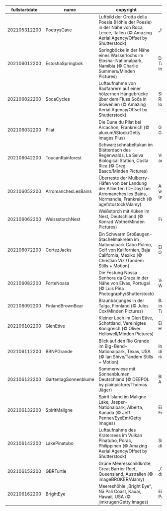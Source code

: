 |fullstartdate|name|copyright|title|image|
|--|--|--|--|--|
202105312200|PoetrysCave|Luftbild der Grotta della Poesia (Höhle der Poesie) in der Nähe von Roca, Lecce, Italien (© Amazing Aerial Agency/Offset by Shutterstock)|„Höhle der Poesie“|![](/de-DE/2021/06/202105312200PoetrysCave.jpg)|
202106012200|EstoshaSpringbok|Springböcke in der Nähe eines Wasserlochs im Etosha-Nationalpark, Namibia (© Charlie Summers/Minden Pictures)|Die trockenen Tage des Winters in Etosha|![](/de-DE/2021/06/202106012200EstoshaSpringbok.jpg)|
202106022200|SocaCycles|Luftaufnahme von Radfahrern auf einer hölzernen Hängebrücke über dem Fluss Soča in Slowenien (© Amazing Aerial Agency/Offset by Shutterstock)|Steigen Sie auf Ihr Rad und fahren Sie los!|![](/de-DE/2021/06/202106022200SocaCycles.jpg)|
202106032200|Pilat|Die Dune du Pilat bei Arcachon, Frankreich (© aluxum/iStock/Getty Images Plus)|Gegen Wind und Gezeiten|![](/de-DE/2021/06/202106032200Pilat.jpg)|
202106042200|ToucanRainforest|Schwarzschnabeltukan im Blätterdach des Regenwalds, La Selva Biological Station, Costa Rica (© Greg Basco/Minden Pictures)|Vogelperspektive am Weltumwelttag|![](/de-DE/2021/06/202106042200ToucanRainforest.jpg)|
202106052200|ArromanchesLesBains|Überreste der Mulberry-Häfen von der Landung der Alliierten (D-Day) bei Arromanches les Bains, Normandie, Frankreich (© agefotostock/Alamy)|An diesem Strand wurde Geschichte geschrieben|![](/de-DE/2021/06/202106052200ArromanchesLesBains.jpg)|
202106062200|WeissstorchNest|Weißstorch mit Küken im Nest, Deutschland (© Konrad Wothe/Minden Pictures)|Frühstück ist fertig|![](/de-DE/2021/06/202106062200WeissstorchNest.jpg)|
202106072200|CortezJacks|Ein Schwarm Großaugen-Stachelmakrelen im Nationalpark Cabo Pulmo, Golf von Kalifornien, Baja California, Mexiko (© Christian Vizl/Tandem Stills + Motion)|Ein Tag für unsere Ozeane|![](/de-DE/2021/06/202106072200CortezJacks.jpg)|
202106082200|ForteNossa|Die Festung Nossa Senhora da Graça in der Nähe von Elvas, Portugal (© Luis Pina Photography/Shutterstock)|Von der Ruine zum Weltkulturerbe|![](/de-DE/2021/06/202106082200ForteNossa.jpg)|
202106092200|FinlandBrownBear|Braunbärjunges in der Taiga, Finnland (© Jules Cox/Minden Pictures)|Bärenbeobachtung in der finnischen Taiga|![](/de-DE/2021/06/202106092200FinlandBrownBear.jpg)|
202106102200|GlenEtive|Kleiner Loch im Glen Etive, Schottland, Vereinigtes Königreich (© Oliver Hellowell/Minden Pictures)|Eine Insel in den Highlands|![](/de-DE/2021/06/202106102200GlenEtive.jpg)|
202106112200|BBNPGrande|Blick auf den Rio Grande im Big-Bend-Nationalpark, Texas, USA (© Ian Shive/Tandem Stills + Motion)|In Texas ist sogar die Flusskurve riesig|![](/de-DE/2021/06/202106112200BBNPGrande.jpg)|
202106122200|GartentagSonnenblume|Sommerwiese mit Sonnenblumen, Deutschland (© DEEPOL by plainpicture/Thomas Jäger)|Blumige Aussichten|![](/de-DE/2021/06/202106122200GartentagSonnenblume.jpg)|
202106132200|SpiritMaligne|Spirit Island im Maligne Lake, Jasper-Nationalpark, Alberta, Kanada (© Jeff Penner/EyeEm/Getty Images)|Ein Paradies für Fotografen|![](/de-DE/2021/06/202106132200SpiritMaligne.jpg)|
202106142200|LakePinatubo|Luftaufnahme des Kratersees im Vulkan Pinatubo, Porac, Philippinen (© Amazing Aerial Agency/Offset by Shutterstock)|Sind Sie älter als dieser See?|![](/de-DE/2021/06/202106142200LakePinatubo.jpg)|
202106152200|GBRTurtle|Grüne Meeresschildkröte, Great Barrier Reef, Queensland, Australien (© imageBROKER/Alamy)|„Gleitflug“ durch das Meer|![](/de-DE/2021/06/202106152200GBRTurtle.jpg)|
202106162200|BrightEye|Meereshöhle „Bright Eye“, Nā Pali Coast, Kauai, Hawaii, USA (© jimkruger/Getty Images)|Ein weiterer Tag im Paradies|![](/de-DE/2021/06/202106162200BrightEye.jpg)|
